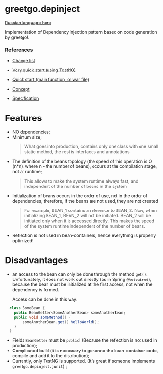 # greetgo.depinject

[Russian language here](README.md)

Implementation of Dependency Injection pattern based on code generation by greetgo!.

### References

 - [Change list](doc_eng/change_list.md)

 - [Very quick start (using TestNG)](doc_eng/fast_start.md)
 - [Quick start (main function, or war file)](doc_eng/quick_start.md)
 - [Concept](doc_eng/concept.md)
 - [Specification](doc_eng/spec.md)
 

# Features

 - NO dependencies;
 - Minimum size;
   > What goes into production, contains only one class with one small static method, the rest is
   > interfaces and annotations
 - The definition of the beans topology (the speed of this operation is O (n*n), where n - the number of beans), occurs
   at the compilation stage, not at runtime;
   > This allows to make the system runtime always fast, and independent of the number of beans in the system
 - Initialization of beans occurs in the order of use, not in the order of dependencies, therefore,
   if the beans are not used, they are not created
   > For example, BEAN_1 contains a reference to BEAN_2. Now, when initializing BEAN_1, BEAN_2 will not be initiated. BEAN_2
   > will be initiated only when it is accessed directly. This makes the speed of the system runtime
   > independent of the number of beans.
 - Reflection is not used in bean-containers, hence everything is properly optimized!

# Disadvantages

  - an access to the bean can only be done through the method `get()`. Unfortunately, it does not work out directly
  (as in Spring `@Autowired`), because the bean must be initialized at the first access, not when the dependency is formed.
    
    Access can be done in this way:
  
```java
  class SomeBean {
    public BeanGetter<SomeAnotherBean> someAnotherBean;
    public void someMethod() {
        someAnotherBean.get().helloWorld();
    }
  }
```
  - Fields `BeanGetter` must be `public`! (Because the reflection is not used in production);
  - Complicated build (it is necessary to generate the bean-container code, compile and add it to the distribution);
  - Currently, only TestNG is supported. (It's great if someone implements `greetgo.depinject.junit`) ;
